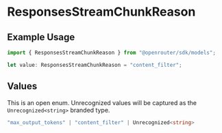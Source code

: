 # ResponsesStreamChunkReason

## Example Usage

```typescript
import { ResponsesStreamChunkReason } from "@openrouter/sdk/models";

let value: ResponsesStreamChunkReason = "content_filter";
```

## Values

This is an open enum. Unrecognized values will be captured as the `Unrecognized<string>` branded type.

```typescript
"max_output_tokens" | "content_filter" | Unrecognized<string>
```